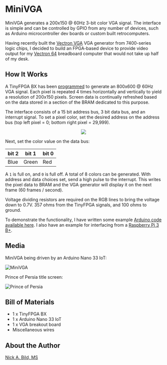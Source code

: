 # MiniVGA

MiniVGA generates a 200x150 @ 60Hz 3-bit color VGA signal.  The interface is simple and can be controlled by GPIO from any number of devices, such as Arduino microcontroller dev boards or custom built retrocomputers.

Having recently built the [Vectron VGA](https://github.com/nickbild/vectron_vga) VGA generator from 7400-series logic chips, I decided to build an FPGA-based device to provide video output for my [Vectron 64](https://github.com/nickbild/vectron_64) breadboard computer that would not take up half of my desk.

## How It Works

A TinyFPGA BX has been [programmed](https://github.com/nickbild/fpga_vga/blob/master/top.v) to generate an 800x600 @ 60Hz VGA signal.  Each pixel is repeated 4 times horizontally and vertically to yield a resolution of 200x150 pixels.  Screen data is continually refreshed based on the data stored in a section of the BRAM dedicated to this purpose.

The interface consists of a 15 bit address bus, 3 bit data bus, and an interrupt signal.  To set a pixel color, set the desired address on the address bus (top left pixel = 0; bottom right pixel = 29,999).  

<p align="center">
<img src="https://raw.githubusercontent.com/nickbild/fpga_vga/master/media/pixel_numbering3.png">
</p>

Next, set the color value on the data bus:

| bit 2 | bit 1 | bit 0 |
| ----  | ----  | ----  |
| Blue   | Green  | Red  |

A `1` is full on, and `0` is full off.  A total of 8 colors can be generated.  With address and data choices set, send a high pulse to the interrupt.  This writes the pixel data to BRAM and the VGA generator will display it on the next frame (60 frames / second).

Voltage dividing resistors are required on the RGB lines to bring the voltage down to 0.7V.  357 ohms from the TinyFPGA signals, and 100 ohms to ground.

To demonstrate the functionality, I have written some example [Arduino code available here](https://github.com/nickbild/fpga_vga/blob/master/arduino_example/arduino_example.ino).  I also have an example for interfacing from a [Raspberry Pi 3 B+](https://github.com/nickbild/fpga_vga/blob/master/update_memory.py).

## Media

MiniVGA being driven by an Arduino Nano 33 IoT:

![MiniVGA](https://raw.githubusercontent.com/nickbild/fpga_vga/master/media/minivga_sm.jpg)

Prince of Persia title screen:

![Prince of Persia](https://raw.githubusercontent.com/nickbild/fpga_vga/master/media/princeofpersia_sm.jpg)

## Bill of Materials

- 1 x TinyFPGA BX
- 1 x Arduino Nano 33 IoT
- 1 x VGA breakout board
- Miscellaneous wires

## About the Author

[Nick A. Bild, MS](https://nickbild79.firebaseapp.com/#!/)
